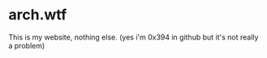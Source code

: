 # arch.wtf

This is my website, nothing else. (yes i'm 0x394 in github but it's not really a problem)